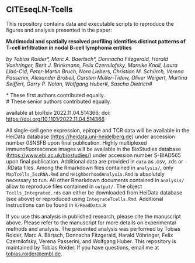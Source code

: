 ## CITEseqLN-Tcells

This repository contains data and executable scripts to reproduce the figures and analysis presented in the paper:

**Multimodal and spatially resolved profiling identifies distinct patterns of T-cell infiltration in nodal B-cell lymphoma entities**  

*by Tobias Roider\*, Marc A. Baertsch\*, Donnacha Fitzgerald, Harald Voehringer, Berit J. Brinkmann, Felix Czernilofsky, Mareike Knoll, Laura Llaó-Cid, Peter-Martin Bruch, Nora Liebers, Christian M. Schürch, Verena Passerini, Alexander Brobeil, Carsten Müller-Tidow, Oliver Weigert, Martina Seiffert, Garry P. Nolan, Wolfgang Huber#, Sascha Dietrich#*

\* These first authors contributed equally.  
\# These senior authors contributed equally.

available at bioRxiv 2022.11.04.514366; doi: https://doi.org/10.1101/2022.11.04.514366

All single-cell gene expression, epitope and TCR data will be available in the HeiData database (https://heidata.uni-heidelberg.de) under accession number 0SNSFB upon final publication. Highly multiplexed immunofluorescence images will be available in the BioStudies database (https://www.ebi.ac.uk/biostudies/) under accession number S-BIAD565 upon final publication. 
Additional data are provided in `data` as .csv, .rds or .RData files. 
Among the Rmarkdown files contained in `analysis/`, only `MapTcells_5scRNA.Rmd` and `NeighborhoodAnalysis.Rmd` is absolutely necessary to run. All other Rmarkdown documents contained in `analysis/` allow to reproduce files contained in `output/`. The object `Tcells_Integrated.rds` can either be downloaded from HeiData database (see above) or reproduced using `IntegrateTcells.Rmd`. Additional instructions can be found in `R/ReadData.R`

If you use this analysis in published research, please cite the manuscript above. Please refer to the manuscript for more details on experimental methods and analysis. The presented analysis was performed by Tobias Roider, Marc A. Bärtsch, Donnacha Fitzgerald, Harald Vöhringer, Felix Czernilofsky, Verena Passerini, and Wolfgang Huber. This repository is maintained by Tobias Roider. If you have questions, email me at tobias.roider@embl.de.

